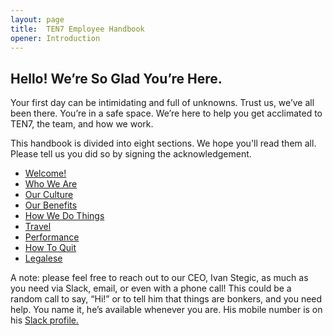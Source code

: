 ```yaml
---
layout: page
title:  TEN7 Employee Handbook
opener: Introduction
---
```


## Hello! We’re So Glad You’re Here.

Your first day can be intimidating and full of unknowns. Trust us, we’ve all been there. You’re in a safe space. We’re here to help you get acclimated to TEN7, the team, and how we work.

This handbook is divided into eight sections. We hope you'll read them all. Please tell us you did so by signing the acknowledgement.

* [Welcome!](/welcome.html)
* [Who We Are](/whoweare.html)
* [Our Culture](/ourculture.html)
* [Our Benefits](/ourbenefits.html)
* [How We Do Things](/howwedothings.html)
* [Travel](/travel.html)
* [Performance](/performance.html)
* [How To Quit](/howtoquit.html)
* [Legalese](/legalese.html)

A note: please feel free to reach out to our CEO, Ivan Stegic, as much as you need via Slack, email, or even with a phone call! This could be a random call to say, “Hi!” or to tell him that things are bonkers, and you need help. You name it, he’s available whenever you are. His mobile number is on his [Slack profile.](https://ten7.slack.com/team/U02FLV1A0)
